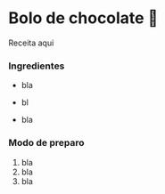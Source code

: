 # Bolo de chocolate :cake:

Receita aqui

### Ingredientes

- bla

- bl

- bla



### Modo de preparo

1. bla
2. bla
3. bla


